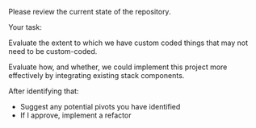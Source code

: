 Please review the current state of the repository.

Your task:

Evaluate the extent to which we have custom coded things that may not need to be custom-coded.

Evaluate how, and whether, we could implement this project more effectively by integrating existing stack components. 

After identifying that:

- Suggest any potential pivots you have identified
- If I approve, implement a refactor
